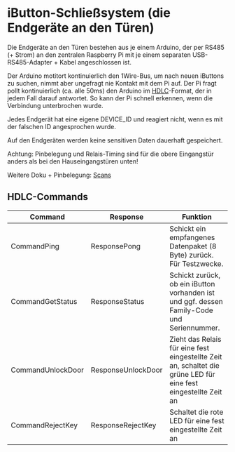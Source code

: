 # iButton-Schließsystem (die Endgeräte an den Türen)

Die Endgeräte an den Türen bestehen aus je einem Arduino, der per RS485 (+ Strom) an den zentralen Raspberry Pi mit je einem separaten USB-RS485-Adapter + Kabel angeschlossen ist.

Der Arduino motitort kontinuierlich den 1Wire-Bus, um nach neuen iButtons zu suchen, nimmt aber ungefragt nie Kontakt mit dem Pi auf. Der Pi fragt pollt kontinuierlich (ca. alle 50ms) den Arduino im [HDLC](https://de.wikipedia.org/wiki/High-Level_Data_Link_Control)-Format, der in jedem Fall darauf antwortet. So kann der Pi schnell erkennen, wenn die Verbindung unterbrochen wurde.

Jedes Endgerät hat eine eigene DEVICE_ID und reagiert nicht, wenn es mit der falschen ID angesprochen wurde.

Auf den Endgeräten werden keine sensitiven Daten dauerhaft gespeichert.

Achtung: Pinbelegung und Relais-Timing sind für die obere Eingangstür anders als bei den Hauseingangstüren unten!

Weitere Doku + Pinbelegung: [Scans](doc/schliessystem-scans.pdf)

## HDLC-Commands

| Command           | Response           | Funktion                                                     |
| ----------------- | ------------------ | ------------------------------------------------------------ |
| CommandPing       | ResponsePong       | Schickt ein empfangenes Datenpaket (8 Byte) zurück. Für Testzwecke. |
| CommandGetStatus  | ResponseStatus     | Schickt zurück, ob ein iButton vorhanden ist und ggf. dessen Family-Code und Seriennummer. |
| CommandUnlockDoor | ResponseUnlockDoor | Zieht das Relais für eine fest eingestellte Zeit an, schaltet die grüne LED für eine fest eingestellte Zeit an |
| CommandRejectKey  | ResponseRejectKey  | Schaltet die rote LED für eine fest eingestellte Zeit an     |
